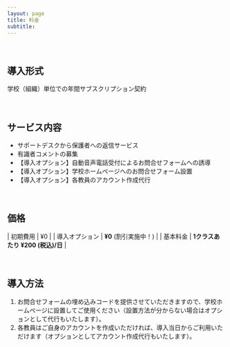 ```yaml
---
layout: page
title: 料金
subtitle: 
---
```


　
## 導入形式
学校（組織）単位での年間サブスクリプション契約

　

## サービス内容

- サポートデスクから保護者への返信サービス
- 有識者コメントの募集
- 【導入オプション】自動音声電話受付によるお問合せフォームへの誘導
- 【導入オプション】学校ホームページへのお問合せフォーム設置
- 【導入オプション】各教員のアカウント作成代行

　

## 価格

| 初期費用 | ¥0 |
| 導入オプション | **¥0** (割引実施中！) |
| 基本料金 | **1クラスあたり ¥200 (税込)/日** |

　

## 導入方法
1. お問合せフォームの埋め込みコードを提供させていただきますので、学校ホームページに設置してご使用ください（設置方法が分からない場合はオプションとして代行もいたします）。
2. 各教員はご自身のアカウントを作成いただければ、導入当日からご利用いただけます（オプションとしてアカウント作成代行もいたします）。

